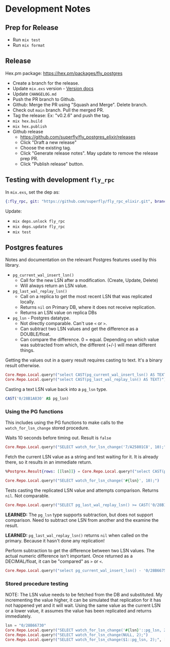 # Development Notes

## Prep for Release

- Run `mix test`
- Run `mix format`

## Release

Hex.pm package: https://hex.pm/packages/fly_postgres

- Create a branch for the release.
- Update `mix.exs` version - [Version docs](https://hexdocs.pm/elixir/Version.html)
- Update `CHANGELOG.md`
- Push the PR branch to Github.
- Github: Merge the PR using "Squash and Merge". Delete branch.
- Check out `main` branch. Pull the merged PR.
- Tag the release: Ex: "v0.2.6" and push the tag.
- `mix hex.build`
- `mix hex.publish`
- Github release
  - https://github.com/superfly/fly_postgres_elixir/releases
  - Click "Draft a new release"
  - Choose the existing tag.
  - Click "Generate release notes". May update to remove the release prep PR.
  - Click "Publish release" button.


## Testing with development `fly_rpc`

In `mix.exs`, set the dep as:

```elixir
{:fly_rpc, git: "https://github.com/superfly/fly_rpc_elixir.git", branch: "dev-branch-name"},
```

Update:

- `mix deps.unlock fly_rpc`
- `mix deps.update fly_rpc`
- `mix test`

## Postgres features

Notes and documentation on the relevant Postgres features used by this library.

- `pg_current_wal_insert_lsn()`
  - Call for the new LSN after a modification. (Create, Update, Delete)
  - Will always return an LSN value.
- `pg_last_wal_replay_lsn()`
  - Call on a replica to get the most recent LSN that was replicated locally.
  - Returns `nil` on Primary DB, where it does not receive replication.
  - Returns an LSN value on replica DBs
- `pg_lsn` - Postgres datatype.
  - Not directly comparable. Can't use `<` or `>`.
  - Can subtract two LSN values and get the difference as a DOUBLE/float.
  - Can compare the difference. 0 = equal. Depending on which value was
    subtracted from which, the different (+/-) will mean different things.

Getting the values out in a query result requires casting to text. It's a binary result otherwise.

```elixir
Core.Repo.Local.query!("select CAST(pg_current_wal_insert_lsn() AS TEXT)")
Core.Repo.Local.query!("select CAST(pg_last_wal_replay_lsn() AS TEXT)")
```

Casting a text LSN value back into a `pg_lsn` type.

```sql
CAST('0/28B1A830' AS pg_lsn)
```

### Using the PG functions

This includes using the PG functions to make calls to the `watch_for_lsn_change`
stored procedure.

Waits 10 seconds before timing out. Result is `false`

```elixir
Core.Repo.Local.query!("SELECT watch_for_lsn_change('7/A25801C8', 10);")
```

Fetch the current LSN value as a string and test waiting for it. It is already there, so it results in an immediate return.

```elixir
%Postgrex.Result{rows: [[lsn]]} = Core.Repo.Local.query!("select CAST(pg_current_wal_insert_lsn() AS TEXT)")

Core.Repo.Local.query!("SELECT watch_for_lsn_change('#{lsn}', 10);")
```

Tests casting the replicated LSN value and attempts comparison. Returns `nil`. Not comparable.

```elixir
Core.Repo.Local.query!("SELECT pg_last_wal_replay_lsn() >= CAST('0/28B1A830' AS pg_lsn)")
```

**LEARNED:** The `pg_lsn` type supports subtraction, but does not support
comparison. Need to subtract one LSN from another and the examine the result.

**LEARNED:** `pg_last_wal_replay_lsn()` returns `nil` when called on the primary. Because it hasn't done any replication!

Perform subtraction to get the difference between two LSN values. The actual
numeric difference isn't important. Once returned as a DECIMAL/float, it can be
"compared" as `>` or `<`.

```elixir
Core.Repo.Local.query!("select pg_current_wal_insert_lsn() - '0/28B66750'::pg_lsn")
```

### Stored procedure testing

NOTE: The LSN value needs to be fetched from the DB and substituted. My
incrementing the value higher, it can be simulated that replication for it has
not happened yet and it will wait. Using the same value as the current LSN or a
lower value, it assumes the value has been replicated and returns immediately.

```elixir
lsn = "0/28B66730"
Core.Repo.Local.query!("SELECT watch_for_lsn_change('#{lsn}'::pg_lsn, 2);")
Core.Repo.Local.query!("SELECT watch_for_lsn_change(NULL, 2);")
Core.Repo.Local.query!("SELECT watch_for_lsn_change($1::pg_lsn, 2);", [nil])
```
